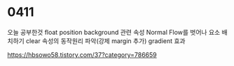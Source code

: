 # 0411

오늘 공부한것
float
position
background 관련 속성
Normal Flow를 벗어나 요소 배치하기
clear 속성의 동작원리 파악(강제 margin 추가)
gradient 효과

<https://hbsowo58.tistory.com/37?category=786659>